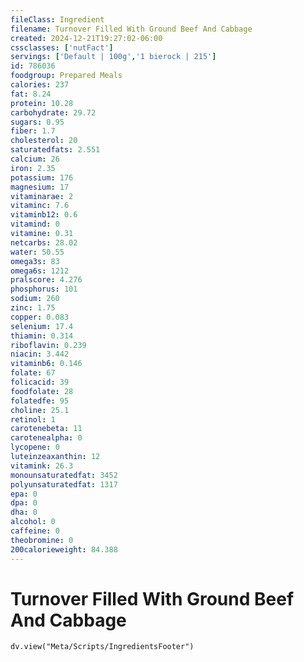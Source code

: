 ```yaml
---
fileClass: Ingredient
filename: Turnover Filled With Ground Beef And Cabbage
created: 2024-12-21T19:27:02-06:00
cssclasses: ['nutFact']
servings: ['Default | 100g','1 bierock | 215']
id: 786036
foodgroup: Prepared Meals
calories: 237
fat: 8.24
protein: 10.28
carbohydrate: 29.72
sugars: 0.95
fiber: 1.7
cholesterol: 20
saturatedfats: 2.551
calcium: 26
iron: 2.35
potassium: 176
magnesium: 17
vitaminarae: 2
vitaminc: 7.6
vitaminb12: 0.6
vitamind: 0
vitamine: 0.31
netcarbs: 28.02
water: 50.55
omega3s: 83
omega6s: 1212
pralscore: 4.276
phosphorus: 101
sodium: 260
zinc: 1.75
copper: 0.083
selenium: 17.4
thiamin: 0.314
riboflavin: 0.239
niacin: 3.442
vitaminb6: 0.146
folate: 67
folicacid: 39
foodfolate: 28
folatedfe: 95
choline: 25.1
retinol: 1
carotenebeta: 11
carotenealpha: 0
lycopene: 0
luteinzeaxanthin: 12
vitamink: 26.3
monounsaturatedfat: 3452
polyunsaturatedfat: 1317
epa: 0
dpa: 0
dha: 0
alcohol: 0
caffeine: 0
theobromine: 0
200calorieweight: 84.388
---
```


# Turnover Filled With Ground Beef And Cabbage

```dataviewjs
dv.view("Meta/Scripts/IngredientsFooter")
```